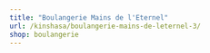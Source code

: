 ```yaml
---
title: "Boulangerie Mains de l'Eternel"
url: /kinshasa/boulangerie-mains-de-leternel-3/
shop: boulangerie
---
```

